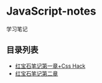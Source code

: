 # JavaScript-notes

学习笔记

## 目录列表


* [红宝石笔记第一章+Css Hack](https://github.com/swey01/JavaScript-notes/blob/master/md/JavaScript%E7%AC%AC%E4%B8%80%E7%AB%A0.md)
* [红宝石笔记第二章](https://github.com/swey01/JavaScript-notes/blob/master/md/JavaScript%E7%AC%AC%E4%BA%8C%E7%AB%A0.md)